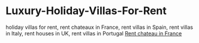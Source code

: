 # Luxury-Holiday-Villas-For-Rent
holiday villas for rent, rent chateaux in France, rent villas in Spain, rent villas in Italy, rent houses in UK, rent villas in Portugal
<a href="https://excellenceluxuryvillas.com">Rent chateau in France</a>
